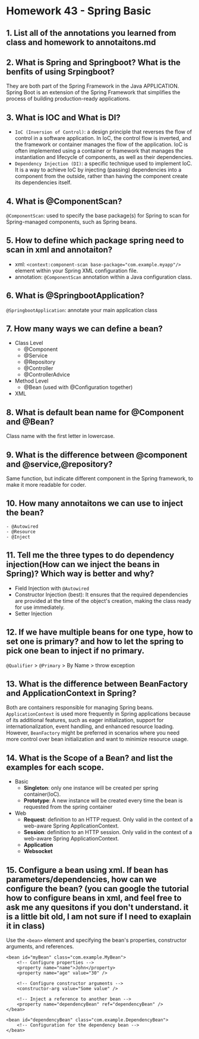 # Homework 43 - Spring Basic

## 1. List all of the annotations you learned from class and homework to annotaitons.md

## 2. What is Spring and Springboot? What is the benfits of using Srpingboot?

They are both part of the Spring Framework in the Java APPLICATION. Spring Boot is an extension of the Spring Framework that simplifies the process of building production-ready applications.

## 3. What is IOC and What is DI?

- `IoC (Inversion of Control)`: a design principle that reverses the flow of control in a software application. In IoC, the control flow is inverted, and the framework or container manages the flow of the application. IoC is often implemented using a container or framework that manages the instantiation and lifecycle of components, as well as their dependencies.
- `Dependency Injection (DI)`: a specific technique used to implement IoC. It is a way to achieve IoC by injecting (passing) dependencies into a component from the outside, rather than having the component create its dependencies itself.

## 4. What is @ComponentScan?

`@ComponentScan`: used to specify the base package(s) for Spring to scan for Spring-managed components, such as Spring beans.

## 5. How to define which package spring need to scan in xml and annotaiton?

- xml: `<context:component-scan base-package="com.example.myapp"/>` element within your Spring XML configuration file.
- annotation: `@ComponentScan` annotation within a Java configuration class.

## 6. What is @SpringbootApplication?

`@SpringbootApplication`: annotate your main application class

## 7. How many ways we can define a bean?

- Class Level
  - @Component
  - @Service
  - @Repository
  - @Controller
  - @ControllerAdvice
- Method Level
  - @Bean (used with @Configuration together)
- XML

## 8. What is default bean name for @Component and @Bean?

Class name with the first letter in lowercase.

## 9. What is the difference between @component and @service,@repository?

Same function, but indicate different component in the Spring framework, to make it more readable for coder.

## 10. How many annotaitons we can use to inject the bean?

    - @Autowired
    - @Resource
    - @Inject

## 11. Tell me the three types to do dependency injection(How can we inject the beans in Spring)? Which way is better and why?

- Field Injection with `@Autowired`
- Constructor Injection (best): It ensures that the required dependencies are provided at the time of the object's creation, making the class ready for use immediately.
- Setter Injection

## 12. If we have multiple beans for one type, how to set one is primary? and how to let the spring to pick one bean to inject if no primary.

`@Qualifier` > `@Primary` > By Name > throw exception

## 13. What is the difference between BeanFactory and ApplicationContext in Spring?

Both are containers responsible for managing Spring beans.
`ApplicationContext` is used more frequently in Spring applications because of its additional features, such as eager initialization, support for internationalization, event handling, and enhanced resource loading. However, `BeanFactory` might be preferred in scenarios where you need more control over bean initialization and want to minimize resource usage.

## 14. What is the Scope of a Bean? and list the examples for each scope.

- Basic
  - **Singleton**: only one instance will be created per spring container(IoC). 
  - **Prototype**: A new instance will be created every time the bean is requested from the spring container
- Web
  - **Request**: definition to an HTTP request. Only valid in the context of a web-aware Spring ApplicationContext.
  - **Session**:  definition to an HTTP session. Only valid in the context of a web-aware Spring ApplicationContext.
  - **Application**
  - **Websocket**

## 15. Configure a bean using xml. If bean has parameters/dependencies, how can we configure the bean? (you can google the tutorial how to configure beans in xml, and feel free to ask me any quesitons if you don't understand. it is a little bit old, I am not sure if I need to exaplain it in class)

Use the `<bean>` element and specifying the bean's properties, constructor arguments, and references.

```
<bean id="myBean" class="com.example.MyBean">
    <!-- Configure properties -->
    <property name="name">John</property>
    <property name="age" value="30" />

    <!-- Configure constructor arguments -->
    <constructor-arg value="Some value" />

    <!-- Inject a reference to another bean -->
    <property name="dependencyBean" ref="dependencyBean" />
</bean>

<bean id="dependencyBean" class="com.example.DependencyBean">
    <!-- Configuration for the dependency bean -->
</bean>
```
